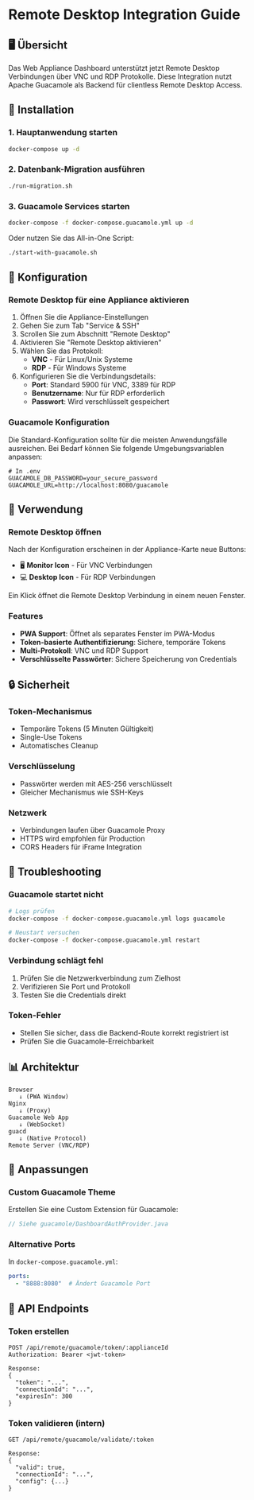 # Remote Desktop Integration Guide

## 🖥️ Übersicht

Das Web Appliance Dashboard unterstützt jetzt Remote Desktop Verbindungen über VNC und RDP Protokolle. Diese Integration nutzt Apache Guacamole als Backend für clientless Remote Desktop Access.

## 🚀 Installation

### 1. Hauptanwendung starten
```bash
docker-compose up -d
```

### 2. Datenbank-Migration ausführen
```bash
./run-migration.sh
```

### 3. Guacamole Services starten
```bash
docker-compose -f docker-compose.guacamole.yml up -d
```

Oder nutzen Sie das All-in-One Script:
```bash
./start-with-guacamole.sh
```

## 🔧 Konfiguration

### Remote Desktop für eine Appliance aktivieren

1. Öffnen Sie die Appliance-Einstellungen
2. Gehen Sie zum Tab "Service & SSH"
3. Scrollen Sie zum Abschnitt "Remote Desktop"
4. Aktivieren Sie "Remote Desktop aktivieren"
5. Wählen Sie das Protokoll:
   - **VNC** - Für Linux/Unix Systeme
   - **RDP** - Für Windows Systeme
6. Konfigurieren Sie die Verbindungsdetails:
   - **Port**: Standard 5900 für VNC, 3389 für RDP
   - **Benutzername**: Nur für RDP erforderlich
   - **Passwort**: Wird verschlüsselt gespeichert

### Guacamole Konfiguration

Die Standard-Konfiguration sollte für die meisten Anwendungsfälle ausreichen. Bei Bedarf können Sie folgende Umgebungsvariablen anpassen:

```env
# In .env
GUACAMOLE_DB_PASSWORD=your_secure_password
GUACAMOLE_URL=http://localhost:8080/guacamole
```

## 🎯 Verwendung

### Remote Desktop öffnen

Nach der Konfiguration erscheinen in der Appliance-Karte neue Buttons:
- 🖥️ **Monitor Icon** - Für VNC Verbindungen
- 💻 **Desktop Icon** - Für RDP Verbindungen

Ein Klick öffnet die Remote Desktop Verbindung in einem neuen Fenster.

### Features

- **PWA Support**: Öffnet als separates Fenster im PWA-Modus
- **Token-basierte Authentifizierung**: Sichere, temporäre Tokens
- **Multi-Protokoll**: VNC und RDP Support
- **Verschlüsselte Passwörter**: Sichere Speicherung von Credentials

## 🔒 Sicherheit

### Token-Mechanismus

- Temporäre Tokens (5 Minuten Gültigkeit)
- Single-Use Tokens
- Automatisches Cleanup

### Verschlüsselung

- Passwörter werden mit AES-256 verschlüsselt
- Gleicher Mechanismus wie SSH-Keys

### Netzwerk

- Verbindungen laufen über Guacamole Proxy
- HTTPS wird empfohlen für Production
- CORS Headers für iFrame Integration

## 🐛 Troubleshooting

### Guacamole startet nicht

```bash
# Logs prüfen
docker-compose -f docker-compose.guacamole.yml logs guacamole

# Neustart versuchen
docker-compose -f docker-compose.guacamole.yml restart
```

### Verbindung schlägt fehl

1. Prüfen Sie die Netzwerkverbindung zum Zielhost
2. Verifizieren Sie Port und Protokoll
3. Testen Sie die Credentials direkt

### Token-Fehler

- Stellen Sie sicher, dass die Backend-Route korrekt registriert ist
- Prüfen Sie die Guacamole-Erreichbarkeit

## 📊 Architektur

```
Browser
   ↓ (PWA Window)
Nginx
   ↓ (Proxy)
Guacamole Web App
   ↓ (WebSocket)
guacd
   ↓ (Native Protocol)
Remote Server (VNC/RDP)
```

## 🎨 Anpassungen

### Custom Guacamole Theme

Erstellen Sie eine Custom Extension für Guacamole:
```java
// Siehe guacamole/DashboardAuthProvider.java
```

### Alternative Ports

In `docker-compose.guacamole.yml`:
```yaml
ports:
  - "8888:8080"  # Ändert Guacamole Port
```

## 📝 API Endpoints

### Token erstellen
```
POST /api/remote/guacamole/token/:applianceId
Authorization: Bearer <jwt-token>

Response:
{
  "token": "...",
  "connectionId": "...",
  "expiresIn": 300
}
```

### Token validieren (intern)
```
GET /api/remote/guacamole/validate/:token

Response:
{
  "valid": true,
  "connectionId": "...",
  "config": {...}
}
```